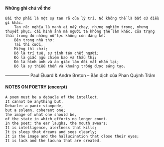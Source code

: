 #### Những ghi chú về thơ
    Bài thơ phải là một sự tan rã của lý trí. Nó không thể là bất cứ điều gì khác.
        Tan rã: nghĩa là mạnh ai nấy chạy, nhưng nghiêm trọng, nhưng thuyết phục; cái hình ảnh mà người ta không thể làm khác, của trạng thái trong đó những nỗ lực không còn đáng kể.
        Bên trong nhà thơ:
        Tai thì cười,
        Miệng thì chửi;
        Đó là trí tuệ, sự tỉnh táo chết người;
        Đó là giấc ngủ chiêm bao và thấu thị;
        Đó là hình ảnh và ảo giác làm đôi mắt nhắm lại;
        Đó là sự thiếu thốn và khoảng trống được sáng tạo.
—————–
Paul Éluard & Andre Breton – Bản dịch của Phan Quỳnh Trâm

#### NOTES ON POETRY (excerpt)
    A poem must be a debacle of the intellect.
    It cannot be anything but.
    Debacle: a panic stampede,
    but a solemn, coherent one;
    the image of what one should be,
    of the state in which efforts no longer count.
    In the poet: the ear laughs, the mouth swears;
    It is intelligence, alertness that kills;
    It is sleep that dreams and sees clearly;
    It is the image and the hallucination that close their eyes;
    It is lack and the lacuna that are created.
